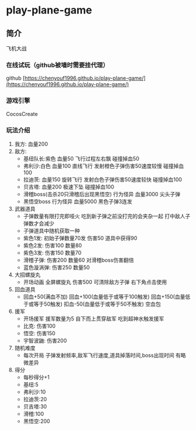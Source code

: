 # play-plane-game

## 简介
飞机大战
### 在线试玩（github被墙时需要挂代理） 
github [https://chenyouf1996.github.io/play-plane-game/](https://chenyouf1996.github.io/play-plane-game/)

### 游戏引擎
CocosCreate

### 玩法介绍
1. 我方: 血量200
2. 敌方:
    - 基纽队长:紫色 血量50 飞行过程左右飘 碰撞掉血50
    - 弗利沙:白色 血量100 直线飞行 发射橙色子弹伤害50速度较慢 碰撞掉血100
    - 拉迪茨: 血量150 旋转飞行 发射白色子弹伤害50速度较快 碰撞掉血100
    - 贝吉塔: 血量200 极速下坠 碰撞掉血100
    - 滑稽boss(击杀20只滑稽后出现黑悟空) 行为怪异 血量3000 尖头子弹
    - 黑悟空boss 行为怪异 血量5000 黑色子弹3连发
3. 武器道具
    - 子弹数量有限打完即哑火 吃到新子弹之前没打完的会夹杂一起 打中敌人子弹数才会减少
    - 子弹道具中随机获取一种
    - 紫色1发: 初始子弹数量70发 伤害50 道具中获得90
    - 紫色2发: 伤害100 数量80
    - 紫色3发: 伤害150 数量70
    - 滑稽子弹: 伤害200 数量60 对滑稽boss伤害翻倍
    - 蓝色漩涡弹: 伤害250 数量50
4. 大招螺旋丸
    - 开场动画 全屏螺旋丸 伤害500 可清除敌方子弹 右下角点击使用
5. 回血道具 
    - 回血+50(满血不加) 回血+100(血量低于或等于100触发) 回血+150(血量低于或等于50触发) 扣血-50(血量低于或等于50不触发) 空血包
6. 援军
    - 开场援军 援军数量为5 自下而上贯穿敌军 吃到超神水触发援军
    - 比克: 伤害100
    - 悟空: 伤害150
    - 宇智波鼬: 伤害200
7. 随机难度
    - 每次开局 子弹发射频率,敌军飞行速度,道具掉落时间,boss出现时间 有略微差异
8. 得分
    - 每秒得分+1
    - 基纽:5
    - 弗利沙:10
    - 拉迪茨:20
    - 贝吉塔:30
    - 滑稽:100
    - 黑悟空:200
